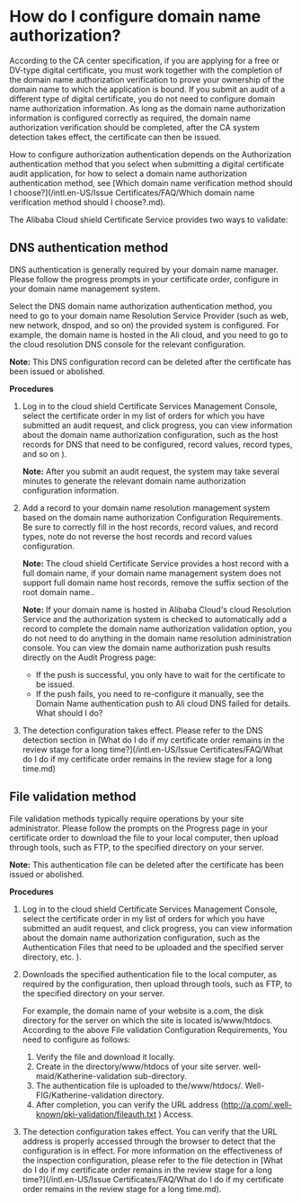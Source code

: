 # How do I configure domain name authorization?

According to the CA center specification, if you are applying for a free or DV-type digital certificate, you must work together with the completion of the domain name authorization verification to prove your ownership of the domain name to which the application is bound. If you submit an audit of a different type of digital certificate, you do not need to configure domain name authorization information. As long as the domain name authorization information is configured correctly as required, the domain name authorization verification should be completed, after the CA system detection takes effect, the certificate can then be issued.

How to configure authorization authentication depends on the Authorization authentication method that you select when submitting a digital certificate audit application, for how to select a domain name authorization authentication method, see [Which domain name verification method should I choose?](/intl.en-US/Issue Certificates/FAQ/Which domain name verification method should I choose?.md).

The Alibaba Cloud shield Certificate Service provides two ways to validate:

## DNS authentication method

DNS authentication is generally required by your domain name manager. Please follow the progress prompts in your certificate order, configure in your domain name management system.

Select the DNS domain name authorization authentication method, you need to go to your domain name Resolution Service Provider \(such as web, new network, dnspod, and so on\) the provided system is configured. For example, the domain name is hosted in the Ali cloud, and you need to go to the cloud resolution DNS console for the relevant configuration.

**Note:** This DNS configuration record can be deleted after the certificate has been issued or abolished.

**Procedures**

1.  Log in to the cloud shield Certificate Services Management Console, select the certificate order in my list of orders for which you have submitted an audit request, and click progress, you can view information about the domain name authorization configuration, such as the host records for DNS that need to be configured, record values, record types, and so on \).

    **Note:** After you submit an audit request, the system may take several minutes to generate the relevant domain name authorization configuration information.

2.  Add a record to your domain name resolution management system based on the domain name authorization Configuration Requirements. Be sure to correctly fill in the host records, record values, and record types, note do not reverse the host records and record values configuration.

    **Note:** The cloud shield Certificate Service provides a host record with a full domain name, if your domain name management system does not support full domain name host records, remove the suffix section of the root domain name..

    **Note:** If your domain name is hosted in Alibaba Cloud's cloud Resolution Service and the authorization system is checked to automatically add a record to complete the domain name authorization validation option, you do not need to do anything in the domain name resolution administration console. You can view the domain name authorization push results directly on the Audit Progress page:

    -   If the push is successful, you only have to wait for the certificate to be issued.
    -   If the push fails, you need to re-configure it manually, see the Domain Name authentication push to Ali cloud DNS failed for details. What should I do?
3.  The detection configuration takes effect. Please refer to the DNS detection section in [What do I do if my certificate order remains in the review stage for a long time?](/intl.en-US/Issue Certificates/FAQ/What do I do if my certificate order remains in the review stage for a long time.md)

## File validation method

File validation methods typically require operations by your site administrator. Please follow the prompts on the Progress page in your certificate order to download the file to your local computer, then upload through tools, such as FTP, to the specified directory on your server.

**Note:** This authentication file can be deleted after the certificate has been issued or abolished.

**Procedures**

1.  Log in to the cloud shield Certificate Services Management Console, select the certificate order in my list of orders for which you have submitted an audit request, and click progress, you can view information about the domain name authorization configuration, such as the Authentication Files that need to be uploaded and the specified server directory, etc. \).
2.  Downloads the specified authentication file to the local computer, as required by the configuration, then upload through tools, such as FTP, to the specified directory on your server.

    For example, the domain name of your website is a.com, the disk directory for the server on which the site is located is/www/htdocs. According to the above File validation Configuration Requirements, You need to configure as follows:

    1.  Verify the file and download it locally.
    2.  Create in the directory/www/htdocs of your site server. well-maid/Katherine-validation sub-directory.
    3.  The authentication file is uploaded to the/www/htdocs/. Well-FIG/Katherine-validation directory.
    4.  After completion, you can verify the URL address \(http://a.com/.well-known/pki-validation/fileauth.txt \) Access.
3.  The detection configuration takes effect. You can verify that the URL address is properly accessed through the browser to detect that the configuration is in effect. For more information on the effectiveness of the inspection configuration, please refer to the file detection in [What do I do if my certificate order remains in the review stage for a long time?](/intl.en-US/Issue Certificates/FAQ/What do I do if my certificate order remains in the review stage for a long time.md).

